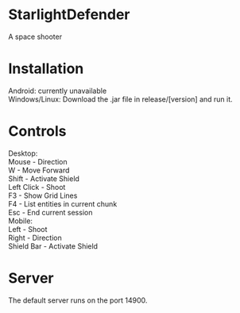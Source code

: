 # StarlightDefender
A space shooter
# Installation
Android: currently unavailable <br>
Windows/Linux: Download the .jar file in release/[version] and run it.
# Controls
Desktop: <br>
Mouse      - Direction <br>
W          - Move Forward<br>
Shift      - Activate Shield<br>
Left Click - Shoot<br>
F3         - Show Grid Lines<br>
F4         - List entities in current chunk<br>
Esc        - End current session<br>
Mobile:<br>
Left       - Shoot<br>
Right      - Direction<br>
Shield Bar - Activate Shield<br>

# Server
The default server runs on the port 14900. 
